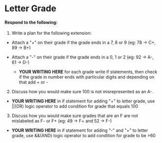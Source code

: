 # Letter Grade
#### Respond to the following:

1. Write a plan for the following extension:
  * Attach a "+" on their grade if the grade ends in a 7, 8 or 9 (eg: 78 -> C+, 89 -> B+)
  * Attach a "-" on their grade if the grade ends in a 0, 1 or 2 (eg: 92 -> A-, 61 -> D-)

    * **YOUR WRITING HERE**
for each grade write if statements, then check if the grade in number ends with particular digits and depending on that add + or -

2. Discuss how you would make sure 100 is not misrepresented as an A-.
  * **YOUR WRITING HERE**
in if statement for adding "+" to letter grade, use ||(OR) logic operator to add condition for grade that equals 100

3. Discuss how you would make sure grades that are an F are not mislabeled as F- or F+ (eg: 49 -> F+ and 52 -> F-)
  * **YOUR WRITING HERE**
  in if statement for adding "-" and "+" to letter grade, use &&(AND) logic operator to add condition for grade to be >60
